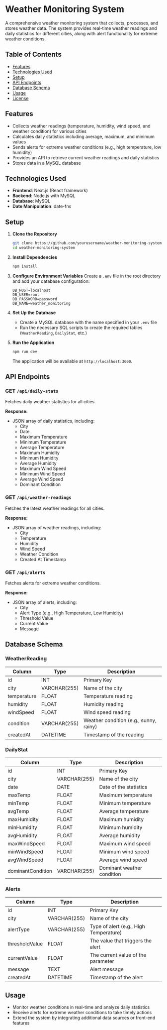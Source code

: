 # Weather Monitoring System

A comprehensive weather monitoring system that collects, processes, and stores weather data. The system provides real-time weather readings and daily statistics for different cities, along with alert functionality for extreme weather conditions.

## Table of Contents
- [Features](#features)
- [Technologies Used](#technologies-used)
- [Setup](#setup)
- [API Endpoints](#api-endpoints)
- [Database Schema](#database-schema)
- [Usage](#usage)
- [License](#license)

## Features
- Collects weather readings (temperature, humidity, wind speed, and weather condition) for various cities
- Calculates daily statistics including average, maximum, and minimum values
- Sends alerts for extreme weather conditions (e.g., high temperature, low humidity)
- Provides an API to retrieve current weather readings and daily statistics
- Stores data in a MySQL database

## Technologies Used
- **Frontend**: Next.js (React framework)
- **Backend**: Node.js with MySQL
- **Database**: MySQL
- **Date Manipulation**: date-fns

## Setup

1. **Clone the Repository**
   ```bash
   git clone https://github.com/yourusername/weather-monitoring-system.git
   cd weather-monitoring-system
   ```

2. **Install Dependencies**
   ```bash
   npm install
   ```

3. **Configure Environment Variables**
   Create a `.env` file in the root directory and add your database configuration:
   ```
   DB_HOST=localhost
   DB_USER=root
   DB_PASSWORD=password
   DB_NAME=weather_monitoring
   ```

4. **Set Up the Database**
   - Create a MySQL database with the name specified in your `.env` file
   - Run the necessary SQL scripts to create the required tables (`WeatherReading`, `DailyStat`, etc.)

5. **Run the Application**
   ```bash
   npm run dev
   ```
   The application will be available at `http://localhost:3000`.

## API Endpoints

### GET `/api/daily-stats`
Fetches daily weather statistics for all cities.

**Response:**
- JSON array of daily statistics, including:
  - City
  - Date
  - Maximum Temperature
  - Minimum Temperature
  - Average Temperature
  - Maximum Humidity
  - Minimum Humidity
  - Average Humidity
  - Maximum Wind Speed
  - Minimum Wind Speed
  - Average Wind Speed
  - Dominant Condition

### GET `/api/weather-readings`
Fetches the latest weather readings for all cities.

**Response:**
- JSON array of weather readings, including:
  - City
  - Temperature
  - Humidity
  - Wind Speed
  - Weather Condition
  - Created At Timestamp

### GET `/api/alerts`
Fetches alerts for extreme weather conditions.

**Response:**
- JSON array of alerts, including:
  - City
  - Alert Type (e.g., High Temperature, Low Humidity)
  - Threshold Value
  - Current Value
  - Message

## Database Schema

### WeatherReading
| Column | Type | Description |
|--------|------|-------------|
| id | INT | Primary Key |
| city | VARCHAR(255) | Name of the city |
| temperature | FLOAT | Temperature reading |
| humidity | FLOAT | Humidity reading |
| windSpeed | FLOAT | Wind speed reading |
| condition | VARCHAR(255) | Weather condition (e.g., sunny, rainy) |
| createdAt | DATETIME | Timestamp of the reading |

### DailyStat
| Column | Type | Description |
|--------|------|-------------|
| id | INT | Primary Key |
| city | VARCHAR(255) | Name of the city |
| date | DATE | Date of the statistics |
| maxTemp | FLOAT | Maximum temperature |
| minTemp | FLOAT | Minimum temperature |
| avgTemp | FLOAT | Average temperature |
| maxHumidity | FLOAT | Maximum humidity |
| minHumidity | FLOAT | Minimum humidity |
| avgHumidity | FLOAT | Average humidity |
| maxWindSpeed | FLOAT | Maximum wind speed |
| minWindSpeed | FLOAT | Minimum wind speed |
| avgWindSpeed | FLOAT | Average wind speed |
| dominantCondition | VARCHAR(255) | Dominant weather condition |

### Alerts
| Column | Type | Description |
|--------|------|-------------|
| id | INT | Primary Key |
| city | VARCHAR(255) | Name of the city |
| alertType | VARCHAR(255) | Type of alert (e.g., High Temperature) |
| thresholdValue | FLOAT | The value that triggers the alert |
| currentValue | FLOAT | The current value of the parameter |
| message | TEXT | Alert message |
| createdAt | DATETIME | Timestamp of the alert |

## Usage
- Monitor weather conditions in real-time and analyze daily statistics
- Receive alerts for extreme weather conditions to take timely actions
- Extend the system by integrating additional data sources or front-end features
